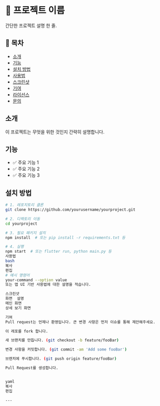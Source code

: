 # 📘 프로젝트 이름

간단한 프로젝트 설명 한 줄.

## 📑 목차

- [소개](#소개)
- [기능](#기능)
- [설치 방법](#설치-방법)
- [사용법](#사용법)
- [스크린샷](#스크린샷)
- [기여](#기여)
- [라이선스](#라이선스)
- [문의](#문의)

## 소개

이 프로젝트는 무엇을 위한 것인지 간략히 설명합니다.

## 기능

- ✅ 주요 기능 1
- ✅ 주요 기능 2
- ✅ 주요 기능 3

## 설치 방법

```bash
# 1. 레포지토리 클론
git clone https://github.com/yourusername/yourproject.git

# 2. 디렉토리 이동
cd yourproject

# 3. 필요 패키지 설치
npm install  # 또는 pip install -r requirements.txt 등

# 4. 실행
npm start  # 또는 flutter run, python main.py 등
사용법
bash
복사
편집
# 예시 명령어
your-command --option value
또는 앱 UI 기반 사용법에 대한 설명을 적습니다.

스크린샷
화면	설명
메인 화면
상세 보기 화면

기여
Pull request는 언제나 환영입니다. 큰 변경 사항은 먼저 이슈를 통해 제안해주세요.

이 레포를 fork 합니다.

새 브랜치를 만듭니다. (git checkout -b feature/fooBar)

변경 사항을 커밋합니다. (git commit -am 'Add some fooBar')

브랜치에 푸시합니다. (git push origin feature/fooBar)

Pull Request를 생성합니다.


yaml
복사
편집

---

